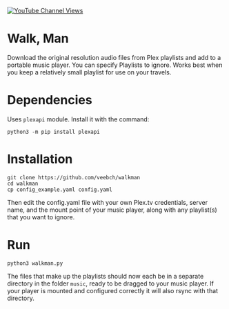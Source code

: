 [![YouTube Channel Views](https://img.shields.io/youtube/channel/views/UCz5BOU9J9pB_O0B8-rDjCWQ?label=YouTube&style=social)](https://www.youtube.com/channel/UCz5BOU9J9pB_O0B8-rDjCWQ)

# Walk, Man

Download the original resolution audio files from Plex playlists and add to a portable music player. You can specify Playlists to ignore. Works best when you keep a relatively small playlist for use on your travels.

# Dependencies

Uses `plexapi` module. Install it with the command:

    python3 -m pip install plexapi

# Installation 

    git clone https://github.com/veebch/walkman
    cd walkman
    cp config_example.yaml config.yaml
    
Then edit the config.yaml file with your own Plex.tv credentials, server name, and the mount point of your music player, along with any playlist(s) that you want to ignore.

# Run 

`python3 walkman.py`

The files that make up the playlists should now each be in a separate directory in the folder `music`, ready to be dragged to your music player. If your player is mounted and configured correctly it will also rsync with that directory.

